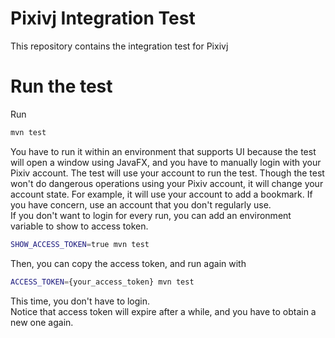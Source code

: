 # Pixivj Integration Test
This repository contains the integration test for Pixivj

# Run the test
Run
```bash
mvn test
```
You have to run it within an environment that supports UI because the test will open a window using
JavaFX, and you have to manually login with your Pixiv account. The test will use your account to
run the test. Though the test won't do dangerous operations using your Pixiv account, it will
change your account state. For example, it will use your account to add a bookmark. If you have 
concern, use an account that you don't regularly use.  
If you don't want to login for every run, you can add an environment variable to show to access
token.
```bash
SHOW_ACCESS_TOKEN=true mvn test
```
Then, you can copy the access token, and run again with
```bash
ACCESS_TOKEN={your_access_token} mvn test
```
This time, you don't have to login.  
Notice that access token will expire after a while, and you have to obtain a new one again.
 